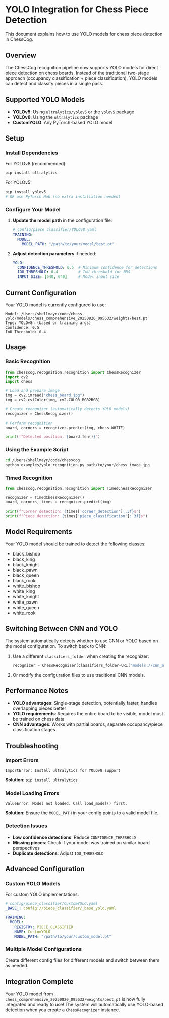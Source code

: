 # YOLO Integration for Chess Piece Detection

This document explains how to use YOLO models for chess piece detection in ChessCog.

## Overview

The ChessCog recognition pipeline now supports YOLO models for direct piece detection on chess boards. Instead of the traditional two-stage approach (occupancy classification + piece classification), YOLO models can detect and classify pieces in a single pass.

## Supported YOLO Models

- **YOLOv5**: Using `ultralytics/yolov5` or the `yolov5` package
- **YOLOv8**: Using the `ultralytics` package  
- **CustomYOLO**: Any PyTorch-based YOLO model

## Setup

### Install Dependencies

For YOLOv8 (recommended):
```bash
pip install ultralytics
```

For YOLOv5:
```bash
pip install yolov5
# OR use PyTorch Hub (no extra installation needed)
```

### Configure Your Model

1. **Update the model path** in the configuration file:
   ```yaml
   # config/piece_classifier/YOLOv8.yaml
   TRAINING:
     MODEL:
       MODEL_PATH: "/path/to/your/model/best.pt"
   ```

2. **Adjust detection parameters** if needed:
   ```yaml
   YOLO:
     CONFIDENCE_THRESHOLD: 0.5  # Minimum confidence for detections
     IOU_THRESHOLD: 0.4         # IoU threshold for NMS
     INPUT_SIZE: [640, 640]     # Model input size
   ```

## Current Configuration

Your YOLO model is currently configured to use:
```
Model: /Users/shellmayr/code/chess-yolo/models/chess_comprehensive_20250820_095632/weights/best.pt
Type: YOLOv8n (based on training args)
Confidence: 0.5
IoU Threshold: 0.4
```

## Usage

### Basic Recognition

```python
from chesscog.recognition.recognition import ChessRecognizer
import cv2
import chess

# Load and prepare image
img = cv2.imread("chess_board.jpg")
img = cv2.cvtColor(img, cv2.COLOR_BGR2RGB)

# Create recognizer (automatically detects YOLO models)
recognizer = ChessRecognizer()

# Perform recognition
board, corners = recognizer.predict(img, chess.WHITE)

print(f"Detected position: {board.fen()}")
```

### Using the Example Script

```bash
cd /Users/shellmayr/code/chesscog
python examples/yolo_recognition.py path/to/your/chess_image.jpg
```

### Timed Recognition

```python
from chesscog.recognition.recognition import TimedChessRecognizer

recognizer = TimedChessRecognizer()
board, corners, times = recognizer.predict(img)

print(f"Corner detection: {times['corner_detection']:.3f}s")
print(f"Piece detection: {times['piece_classification']:.3f}s")
```

## Model Requirements

Your YOLO model should be trained to detect the following classes:
- black_bishop
- black_king  
- black_knight
- black_pawn
- black_queen
- black_rook
- white_bishop
- white_king
- white_knight
- white_pawn
- white_queen
- white_rook

## Switching Between CNN and YOLO

The system automatically detects whether to use CNN or YOLO based on the model configuration. To switch back to CNN:

1. Use a different `classifiers_folder` when creating the recognizer:
   ```python
   recognizer = ChessRecognizer(classifiers_folder=URI("models://cnn_models"))
   ```

2. Or modify the configuration files to use traditional CNN models.

## Performance Notes

- **YOLO advantages**: Single-stage detection, potentially faster, handles overlapping pieces better
- **YOLO requirements**: Requires the entire board to be visible, model must be trained on chess data
- **CNN advantages**: Works with partial boards, separate occupancy/piece classification stages

## Troubleshooting

### Import Errors
```
ImportError: Install ultralytics for YOLOv8 support
```
**Solution**: `pip install ultralytics`

### Model Loading Errors
```
ValueError: Model not loaded. Call load_model() first.
```
**Solution**: Ensure the `MODEL_PATH` in your config points to a valid model file.

### Detection Issues
- **Low confidence detections**: Reduce `CONFIDENCE_THRESHOLD` 
- **Missing pieces**: Check if your model was trained on similar board perspectives
- **Duplicate detections**: Adjust `IOU_THRESHOLD`

## Advanced Configuration

### Custom YOLO Models

For custom YOLO implementations:

```yaml
# config/piece_classifier/CustomYOLO.yaml
_BASE_: config://piece_classifier/_base_yolo.yaml

TRAINING:
  MODEL:
    REGISTRY: PIECE_CLASSIFIER
    NAME: CustomYOLO
    MODEL_PATH: "/path/to/your/custom_model.pt"
```

### Multiple Model Configurations

Create different config files for different models and switch between them as needed.

## Integration Complete

Your YOLO model from `chess_comprehensive_20250820_095632/weights/best.pt` is now fully integrated and ready to use! The system will automatically use YOLO-based detection when you create a `ChessRecognizer` instance.
